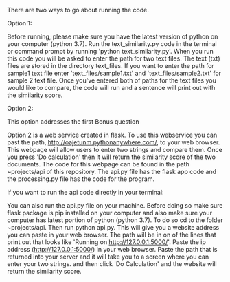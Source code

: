 There are two ways to go about running the code.

Option 1:

Before running, please make sure you have the latest version of python on your computer (python 3.7).
Run the text_similarity.py code in the terminal or command prompt by running 'python text_similarity.py'.
When you run this code you will be asked to enter the path for two text files.
The text (txt) files are stored in the directory text_files. If you want to enter the path for  sample1 text file enter
'text_files/sample1.txt' and 'text_files/sample2.txt' for sample 2 text file. Once you've entered both of paths for
the text files you would like to compare, the code will run and a sentence will print out with the similarity score.


Option 2:

This option addresses the first Bonus question

Option 2 is a web service created in flask.
To use this webservice you can past the path, http://oajetunm.pythonanywhere.com/, to your web browser.
This webpage will allow users to enter two strings and compare them.  Once you press 'Do calculation'
then it will return the similarity score of the two documents. The code for this webpage can be found in the path ~projects/api of this repository.
The api.py file has the flask app code and the processing.py file has the code for the program.


If you want to run the api code directly in your terminal:

You can also run the api.py file on your machine. Before doing so make sure flask package is pip installed on your computer and also make sure your computer has latest portion of python (python 3.7).
To do so cd to the folder ~projects/api. Then run python api.py. This will give you a website address you can paste in your web browser. The path will be in on of the lines that print out that looks like
'Running on http://127.0.0.1:5000/'. Paste the ip address (http://127.0.0.1:5000/) in your web browser. Paste the path that is returned into your server and it will take you to a screen where you can enter your two strings.
and then click 'Do Calculation' and the website will return the similarity score.


